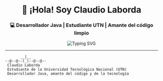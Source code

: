 <h1 align="center">👋 ¡Hola! Soy Claudio Laborda</h1>
<h3 align="center">💻 Desarrollador Java | Estudiante UTN | Amante del código limpio</h3>

<p align="center">
  <img src="https://readme-typing-svg.demolab.com/?lines=Estudiante+UTN+TUTI+%7C+Tecnicatura+en+TI;Desarrollador+Java+en+formación;Proyectos+UTN+y+personales;Apasionado+por+la+tecnología+y+la+lógica;&amp;center=true&amp;width=500&amp;height=45&amp;color=3fcf8e&amp;vCenter=true&amp;pause=1000&amp;size=22" alt="Typing SVG" />
</p>

---

```ascii
       __|__
--@--@--(_)--@--@--
 Claudio Laborda
 Estudiante de la Universidad Tecnológica Nacional (UTN)
 Desarrollador Java, amante del código y de la tecnología
